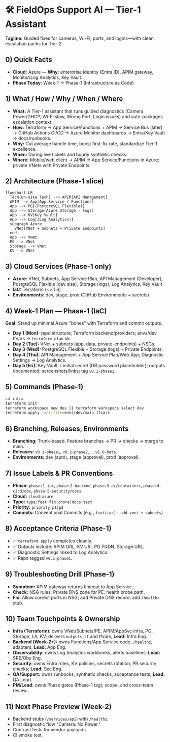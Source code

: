 # 🛠️ FieldOps Support AI — Tier-1 Assistant

**Tagline:** Guided fixes for cameras, Wi-Fi, ports, and logins—with clean escalation packs for Tier-2.

## 0) Quick Facts
- **Cloud:** Azure — **Why:** enterprise identity (Entra ID), APIM gateway, Monitor/Log Analytics, Key Vault.
- **Phase Today:** Week-1 → Phase-1 (Infrastructure as Code)

## 1) What / How / Why / When / Where
- **What:** A Tier-1 assistant that runs guided diagnostics (Camera Power/DHCP, Wi-Fi slow, Wrong Port, Login issues) and auto-packages escalation context.
- **How:** Terraform → App Service/Functions + APIM → Service Bus (later) → GitHub Actions CI/CD → Azure Monitor dashboards → Entra/Key Vault → docs/runbooks.
- **Why:** Cut average handle time, boost first-fix rate, standardize Tier-1 excellence.
- **When:** During live tickets and hourly synthetic checks.
- **Where:** Mobile/web client → APIM → App Service/Functions in Azure; private VNets with Private Endpoints.

## 2) Architecture (Phase-1 slice)
```mermaid
flowchart LR
  Tech[On-site Tech] --> APIM[API Management]
  APIM --> App[App Service / Functions]
  App --> PG[(PostgreSQL Flexible)]
  App --> Storage[Azure Storage - logs]
  App --> KV[Key Vault]
  App --> Log[(Log Analytics)]
  subgraph Azure
    VNet[VNet + Subnets + Private Endpoints]
  end
  App --> VNet
  PG --> VNet
  Storage --> VNet
  KV --> VNet
```

## 3) Cloud Services (Phase-1 only)
- **Azure:** VNet, Subnets, App Service Plan, API Management (Developer), PostgreSQL Flexible (dev size), Storage (logs), Log Analytics, Key Vault
- **IaC:** Terraform (~> 1.6)
- **Environments:** dev, stage, prod (GitHub Environments + secrets)

## 4) Week-1 Plan — Phase-1 (IaC)
**Goal:** Stand up minimal Azure "bones" with Terraform and commit outputs.

- **Day 1 (Mon):** repo structure; Terraform backend/providers; envs/dev tfvars → `terraform plan` ok.
- **Day 2 (Tue):** VNet + subnets (app, data, private-endpoints) + NSGs.
- **Day 3 (Wed):** PostgreSQL Flexible + Storage (logs) + Private Endpoints.
- **Day 4 (Thu):** API Management + App Service Plan/Web App; Diagnostic Settings → Log Analytics.
- **Day 5 (Fri):** Key Vault + initial secret (DB password placeholder); outputs documented; screenshots/links; tag `v0.1-phase1`.

## 5) Commands (Phase-1)
```bash
cd infra
terraform init
terraform workspace new dev || terraform workspace select dev
terraform apply -var-file=envs/dev/main.tfvars
```

## 6) Branching, Releases, Environments
- **Branching:** Trunk-based. Feature branches → PR → checks → merge to main.
- **Releases:** `v0.1-phase1`, `v0.2-phase2`, ... `v1.0-beta`.
- **Environments:** dev (auto), stage (approval), prod (approval).

## 7) Issue Labels & PR Conventions
- **Phase:** `phase:1-iac`, `phase:2-backend`, `phase:3-ai/containers`, `phase:4-cicd/obs`, `phase:5-security/docs`
- **Cloud:** `cloud:azure`
- **Type:** `type:feat|fix|chore|docs|test`
- **Priority:** `priority:p1|p2`
- **Commits:** Conventional Commits (e.g., `feat(iac): add vnet + subnets`)

## 8) Acceptance Criteria (Phase-1)
- ✅ `terraform apply` completes cleanly.
- ✅ Outputs include: APIM URL, KV URI, PG FQDN, Storage URL.
- ✅ Diagnostic Settings linked to Log Analytics.
- ✅ Repo tagged `v0.1-phase1`.

## 9) Troubleshooting Drill (Phase-1)
- **Symptom:** APIM gateway returns timeout to App Service.
- **Check:** NSG rules; Private DNS zone for PE; health probe path.
- **Fix:** Allow correct ports in NSG; add Private DNS record; add `/healthz` stub.

## 10) Team Touchpoints & Ownership
- **Infra (Terraform):** owns VNet/Subnets/PE, APIM/AppSvc infra, PG, Storage, LA, KV; delivers `outputs.tf` and tfvars; **Lead:** Infra Eng.
- **Backend (Week-2+):** owns Functions/App Service code, `/healthz`, adapters; **Lead:** App Eng.
- **Observability:** owns Log Analytics workbooks, alerts baselines; **Lead:** SRE/Obs Eng.
- **Security:** owns Entra roles, KV policies, secrets rotation, PR security checks; **Lead:** Sec Eng.
- **QA/Support:** owns runbooks, synthetic checks, acceptance tests; **Lead:** QA Lead.
- **PM/Lead:** owns Phase gates (Phase-1 tag), scope, and cross-team review.

## 11) Next Phase Preview (Week-2)
- Backend stubs (`/services/api`) with `/healthz`.
- First diagnostic flow "Camera: No Power."
- Contract tests for vendor payloads.
- CI smoke test.
